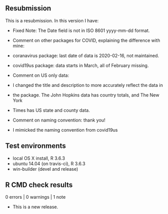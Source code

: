 ## Resubmission
This is a resubmission. In this version I have:

* Fixed Note: The Date field is not in ISO 8601 yyyy-mm-dd format. 

* Comment on other packages for COVID, explaining the difference with mine:
* coranavirus package: last date of data is 2020-02-16, not maintained.
* covid19us package: data starts in March, all of February missing.

* Comment on US only data:
* I changed the title and description to more accurately reflect the data in
* the package.  The John Hopkins data has country totals, and The New York 
* Times has US state and county data.

* Comment on naming convention: thank you!
* I mimicked the naming convention from covid19us


## Test environments
* local OS X install, R 3.6.3
* ubuntu 14.04 (on travis-ci), R 3.6.3
* win-builder (devel and release)

## R CMD check results

0 errors | 0 warnings | 1 note

* This is a new release.
